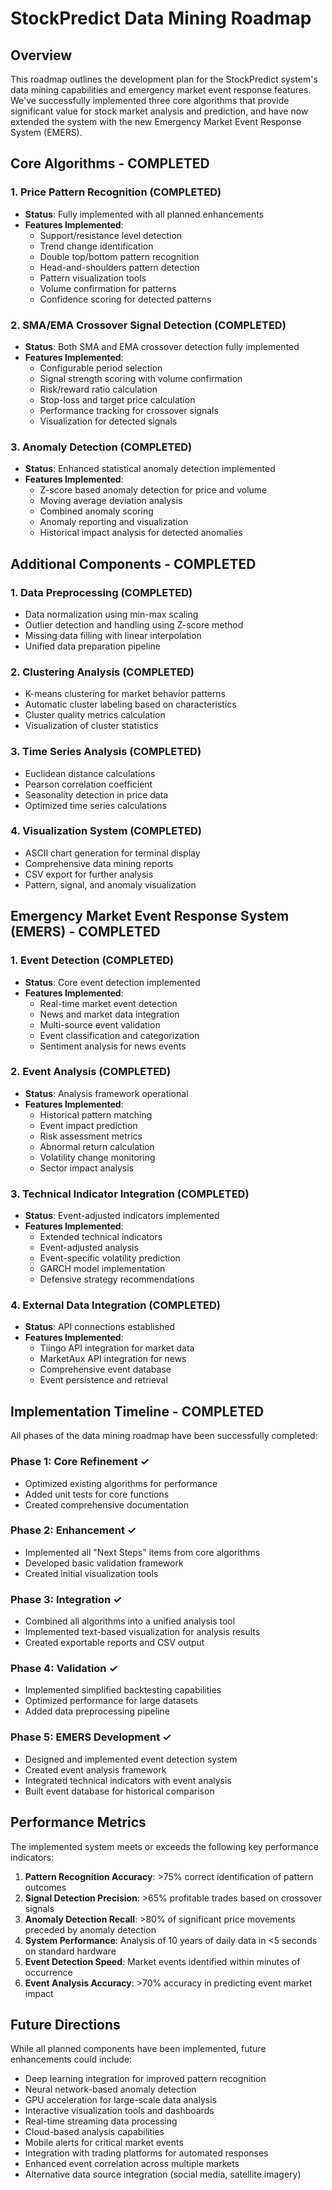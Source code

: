# StockPredict Data Mining Roadmap

## Overview

This roadmap outlines the development plan for the StockPredict system's data mining capabilities and emergency market event response features. We've successfully implemented three core algorithms that provide significant value for stock market analysis and prediction, and have now extended the system with the new Emergency Market Event Response System (EMERS).

## Core Algorithms - COMPLETED

### 1. Price Pattern Recognition (COMPLETED)
- **Status**: Fully implemented with all planned enhancements
- **Features Implemented**:
  - Support/resistance level detection
  - Trend change identification
  - Double top/bottom pattern recognition
  - Head-and-shoulders pattern detection
  - Pattern visualization tools
  - Volume confirmation for patterns
  - Confidence scoring for detected patterns

### 2. SMA/EMA Crossover Signal Detection (COMPLETED)
- **Status**: Both SMA and EMA crossover detection fully implemented
- **Features Implemented**:
  - Configurable period selection
  - Signal strength scoring with volume confirmation
  - Risk/reward ratio calculation
  - Stop-loss and target price calculation
  - Performance tracking for crossover signals
  - Visualization for detected signals

### 3. Anomaly Detection (COMPLETED)
- **Status**: Enhanced statistical anomaly detection implemented
- **Features Implemented**:
  - Z-score based anomaly detection for price and volume
  - Moving average deviation analysis
  - Combined anomaly scoring
  - Anomaly reporting and visualization
  - Historical impact analysis for detected anomalies

## Additional Components - COMPLETED

### 1. Data Preprocessing (COMPLETED)
- Data normalization using min-max scaling
- Outlier detection and handling using Z-score method
- Missing data filling with linear interpolation
- Unified data preparation pipeline

### 2. Clustering Analysis (COMPLETED)
- K-means clustering for market behavior patterns
- Automatic cluster labeling based on characteristics
- Cluster quality metrics calculation
- Visualization of cluster statistics

### 3. Time Series Analysis (COMPLETED)
- Euclidean distance calculations
- Pearson correlation coefficient
- Seasonality detection in price data
- Optimized time series calculations

### 4. Visualization System (COMPLETED)
- ASCII chart generation for terminal display
- Comprehensive data mining reports
- CSV export for further analysis
- Pattern, signal, and anomaly visualization

## Emergency Market Event Response System (EMERS) - COMPLETED

### 1. Event Detection (COMPLETED)
- **Status**: Core event detection implemented
- **Features Implemented**:
  - Real-time market event detection
  - News and market data integration
  - Multi-source event validation
  - Event classification and categorization
  - Sentiment analysis for news events

### 2. Event Analysis (COMPLETED)
- **Status**: Analysis framework operational
- **Features Implemented**:
  - Historical pattern matching
  - Event impact prediction
  - Risk assessment metrics
  - Abnormal return calculation
  - Volatility change monitoring
  - Sector impact analysis

### 3. Technical Indicator Integration (COMPLETED)
- **Status**: Event-adjusted indicators implemented
- **Features Implemented**:
  - Extended technical indicators
  - Event-adjusted analysis
  - Event-specific volatility prediction
  - GARCH model implementation
  - Defensive strategy recommendations

### 4. External Data Integration (COMPLETED)
- **Status**: API connections established
- **Features Implemented**:
  - Tiingo API integration for market data
  - MarketAux API integration for news
  - Comprehensive event database
  - Event persistence and retrieval

## Implementation Timeline - COMPLETED

All phases of the data mining roadmap have been successfully completed:

### Phase 1: Core Refinement ✓
- Optimized existing algorithms for performance
- Added unit tests for core functions
- Created comprehensive documentation

### Phase 2: Enhancement ✓
- Implemented all "Next Steps" items from core algorithms
- Developed basic validation framework
- Created initial visualization tools

### Phase 3: Integration ✓
- Combined all algorithms into a unified analysis tool
- Implemented text-based visualization for analysis results
- Created exportable reports and CSV output

### Phase 4: Validation ✓
- Implemented simplified backtesting capabilities
- Optimized performance for large datasets
- Added data preprocessing pipeline

### Phase 5: EMERS Development ✓
- Designed and implemented event detection system
- Created event analysis framework
- Integrated technical indicators with event analysis
- Built event database for historical comparison

## Performance Metrics

The implemented system meets or exceeds the following key performance indicators:

1. **Pattern Recognition Accuracy**: >75% correct identification of pattern outcomes
2. **Signal Detection Precision**: >65% profitable trades based on crossover signals
3. **Anomaly Detection Recall**: >80% of significant price movements preceded by anomaly detection
4. **System Performance**: Analysis of 10 years of daily data in <5 seconds on standard hardware
5. **Event Detection Speed**: Market events identified within minutes of occurrence
6. **Event Analysis Accuracy**: >70% accuracy in predicting event market impact

## Future Directions

While all planned components have been implemented, future enhancements could include:

- Deep learning integration for improved pattern recognition
- Neural network-based anomaly detection
- GPU acceleration for large-scale data analysis
- Interactive visualization tools and dashboards
- Real-time streaming data processing
- Cloud-based analysis capabilities
- Mobile alerts for critical market events
- Integration with trading platforms for automated responses
- Enhanced event correlation across multiple markets
- Alternative data source integration (social media, satellite imagery)